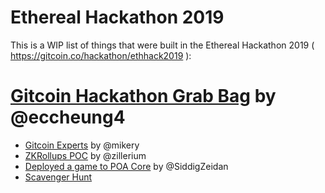 # Ethereal Hackathon 2019

This is a WIP list of things that were built in the Ethereal Hackathon 2019 ( https://gitcoin.co/hackathon/ethhack2019 ):

# [Gitcoin Hackathon Grab Bag](https://github.com/gitcoinco/skunkworks/issues/92) by @eccheung4

* [Gitcoin Experts](https://github.com/mikery/web/pull/1)  by @mikery
* [ZKRollups POC](https://github.com/zillerium/openzeppelin-solidity/blob/master/zkrollup.md)  by @zillerium
* [Deployed a game to POA Core](https://github.com/poanetwork/wiki/issues/83) by @SiddigZeidan 
* [Scavenger Hunt](https://github.com/austintgriffith/burner-wallet/pull/165)

<img src='https://ga-beacon.appspot.com/UA-102304388-1/gitcoinco/skunkworks/ethreal.md' style='width:1px; height:1px;' >
